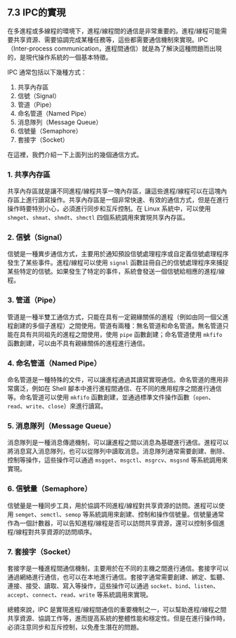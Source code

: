 ## 7.3 IPC的實現

在多進程或多線程的環境下，進程/線程間的通信是非常重要的。進程/線程可能需要共享資源、需要協調完成某種任務等，這些都需要通信機制來實現。IPC（Inter-process communication，進程間通信）就是為了解決這種問題而出現的，是現代操作系統的一個基本特徵。

IPC 通常包括以下幾種方式：

1. 共享內存區
2. 信號（Signal）
3. 管道（Pipe）
4. 命名管道（Named Pipe）
5. 消息隊列（Message Queue）
6. 信號量（Semaphore）
7. 套接字（Socket）

在這裡，我們介紹一下上面列出的幾個通信方式。

### 1. 共享內存區

共享內存區就是讓不同進程/線程共享一塊內存區，讓這些進程/線程可以在這塊內存區上進行讀寫操作。共享內存區是一個非常快速、有效的通信方式，但是在進行操作時要特別小心，必須進行同步和互斥控制。在 Linux 系統中，可以使用 `shmget`、`shmat`、`shmdt`、`shmctl` 四個系統調用來實現共享內存區。

### 2. 信號（Signal）

信號是一種異步通信方式，主要用於通知預設信號處理程序或自定義信號處理程序發生了某些事件。進程/線程可以使用 `signal` 函數註冊自己的信號處理程序來捕捉某些特定的信號。如果發生了特定的事件，系統會發送一個信號給相應的進程/線程。

### 3. 管道（Pipe）

管道是一種半雙工通信方式，只能在具有一定親緣關係的進程（例如由同一個父進程創建的多個子進程）之間使用。管道有兩種：無名管道和命名管道。無名管道只能在具有共同祖先的進程之間使用，使用 `pipe` 函數創建；命名管道使用 `mkfifo` 函數創建，可以由不具有親緣關係的進程進行通信。

### 4. 命名管道（Named Pipe）

命名管道是一種特殊的文件，可以讓進程通過其讀寫實現通信。命名管道的應用非常廣泛，例如在 Shell 腳本中進行進程間通信、在不同的應用程序之間進行通信等。命名管道可以使用 `mkfifo` 函數創建，並通過標準文件操作函數（`open`、`read`、`write`、`close`）來進行讀寫。

### 5. 消息隊列（Message Queue）

消息隊列是一種消息傳遞機制，可以讓進程之間以消息為基礎進行通信。進程可以將消息寫入消息隊列，也可以從隊列中讀取消息。消息隊列通常需要創建、刪除、控制等操作，這些操作可以通過 `msgget`、`msgctl`、`msgrcv`、`msgsnd` 等系統調用來實現。

### 6. 信號量（Semaphore）

信號量是一種同步工具，用於協調不同進程/線程對共享資源的訪問。進程可以使用 `semget`、`semctl`、`semop` 等系統調用來創建、控制和操作信號量。信號量通常作為一個計數器，可以告知進程/線程是否可以訪問共享資源，還可以控制多個進程/線程對共享資源的訪問順序。

### 7. 套接字（Socket）

套接字是一種進程間通信機制，主要用於在不同的主機之間進行通信。套接字可以通過網絡進行通信，也可以在本地進行通信。套接字通常需要創建、綁定、監聽、連接、接受、讀取、寫入等操作，這些操作可以通過 `socket`、`bind`、`listen`、`accept`、`connect`、`read`、`write` 等系統調用來實現。

總體來說，IPC 是實現進程/線程間通信的重要機制之一，可以幫助進程/線程之間共享資源、協調工作等，進而提高系統的整體性能和穩定性。但是在進行操作時，必須注意同步和互斥控制，以免產生潛在的問題。